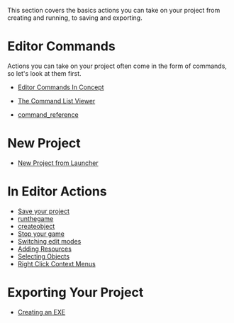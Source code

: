 This section covers the basics actions you can take on your project from creating and running, to saving and exporting.

 # Editor Commands


Actions you can take on your project often come in the form of commands, so let's look at them first.
- [Editor Commands In Concept](https://github.com/PlasmaEngine/PlasmaDocs/blob/master/plasma_editor_documentation/plasmamanual/editor/editorcommands/commands.markdown)

- [The Command List Viewer](https://github.com/PlasmaEngine/PlasmaDocs/blob/master/plasma_editor_documentation/plasmamanual/editor/editorcommands/command_list_viewer.markdown)

- [command_reference](https://github.com/PlasmaEngine/PlasmaDocs/blob/master/code_reference/command_reference.markdown)

 # New Project


- [New Project from Launcher](https://github.com/PlasmaEngine/PlasmaDocs/blob/master/plasma_editor_documentation/plasmamanual/editor/editorcommands/launchernewproject.markdown)

 # In Editor Actions

- [Save your project](https://github.com/PlasmaEngine/PlasmaDocs/blob/master/plasma_editor_documentation/plasmamanual/editor/editorcommands/savingproject.markdown)
- [runthegame](https://github.com/PlasmaEngine/PlasmaDocs/blob/master/plasma_editor_documentation/plasmamanual/editor/editorcommands/runthegame.markdown)
- [createobject](https://github.com/PlasmaEngine/PlasmaDocs/blob/master/plasma_editor_documentation/plasmamanual/editor/editorcommands/createobject.markdown)
- [Stop your game](https://github.com/PlasmaEngine/PlasmaDocs/blob/master/plasma_editor_documentation/plasmamanual/editor/editorcommands/stopgame.markdown)
- [Switching edit modes](https://github.com/PlasmaEngine/PlasmaDocs/blob/master/plasma_editor_documentation/plasmamanual/editor/editorcommands/switchingmode2dto3d.markdown)
- [ Adding Resources](https://github.com/PlasmaEngine/PlasmaDocs/blob/master/plasma_editor_documentation/plasmamanual/editor/editorcommands/resourceadding.markdown)
- [Selecting Objects](https://github.com/PlasmaEngine/PlasmaDocs/blob/master/plasma_editor_documentation/plasmamanual/editor/editorcommands/selectobject.markdown)
- [Right Click Context Menus](https://github.com/PlasmaEngine/PlasmaDocs/blob/master/plasma_editor_documentation/plasmamanual/editor/editorcommands/rightclicksubmenu.markdown)

 # Exporting Your Project


- [Creating an EXE](https://github.com/PlasmaEngine/PlasmaDocs/blob/master/plasma_editor_documentation/plasmamanual/editor/editorcommands/exporting.markdown)
 

 